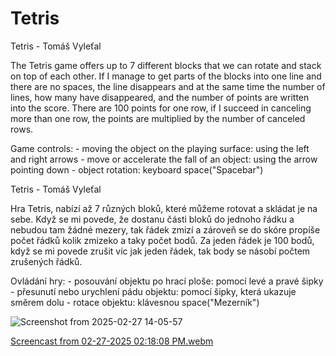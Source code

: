 # Tetris

Tetris - Tomáš Vyleťal

The Tetris game offers up to 7 different blocks that we can rotate and stack on top of each other. 
If I manage to get parts of the blocks into one line and there are no spaces, the line disappears and at the same time the number of lines, how many have disappeared, and the number of points are written into the score.
There are 100 points for one row, if I succeed in canceling more than one row, the points are multiplied by the number of canceled rows.

Game controls: 
    - moving the object on the playing surface: using the left and right arrows
    - move or accelerate the fall of an object: using the arrow pointing down
    - object rotation: keyboard space("Spacebar")

Tetris - Tomáš Vyleťal

Hra Tetris, nabízí až 7 různých bloků, které můžeme rotovat a skládat je na sebe. 
Když se mi povede, že dostanu části bloků do jednoho řádku a nebudou tam žádné mezery, tak řádek zmizí a zároveň se do skóre propíše počet řádků kolik zmizeko a taky počet bodů.
Za jeden řádek je 100 bodů, když se mi povede zrušit víc jak jeden řádek, tak body se násobí počtem zrušených řádků.

Ovládání hry: 
    - posouvání objektu po hrací ploše: pomocí levé a pravé šipky
    - přesunutí nebo urychlení pádu objektu: pomocí šipky, která ukazuje směrem dolu
    - rotace objektu: klávesnou space("Mezerník")


![Screenshot from 2025-02-27 14-05-57](https://github.com/user-attachments/assets/ca3fdf95-6e66-4476-ba3b-d181edc003f6)


[Screencast from 02-27-2025 02:18:08 PM.webm](https://github.com/user-attachments/assets/f62bd6e7-28cc-4cd1-a955-8ef8c37f7ffd)
